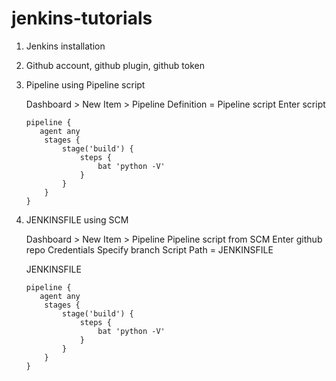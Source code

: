 # jenkins-tutorials

1. Jenkins installation


2. Github account, github plugin, github token


3. Pipeline using Pipeline script

    Dashboard > New Item > Pipeline
    Definition = Pipeline script
    Enter script
    ```
    pipeline {
       agent any
        stages {
            stage('build') {
                steps {
                    bat 'python -V'
                }
            }
        }
    }
    ```



4. JENKINSFILE using SCM

    Dashboard > New Item > Pipeline
    Pipeline script from SCM
    Enter github repo
    Credentials
    Specify branch
    Script Path = JENKINSFILE

    JENKINSFILE
    ```
    pipeline {
       agent any
        stages {
            stage('build') {
                steps {
                    bat 'python -V'
                }
            }
        }
    }
    ```
